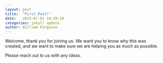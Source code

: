 ```yaml
---
layout: post
title:  "First Post!"
date:   2015-07-01 14:39:30
categories: jekyll update
author: William Ferguson
---
```


Welcome, thank you for joining us. We want you to know why this was created, and we want to make sure we are helping you as much as possible. 

Please reach out to us with any ideas. 